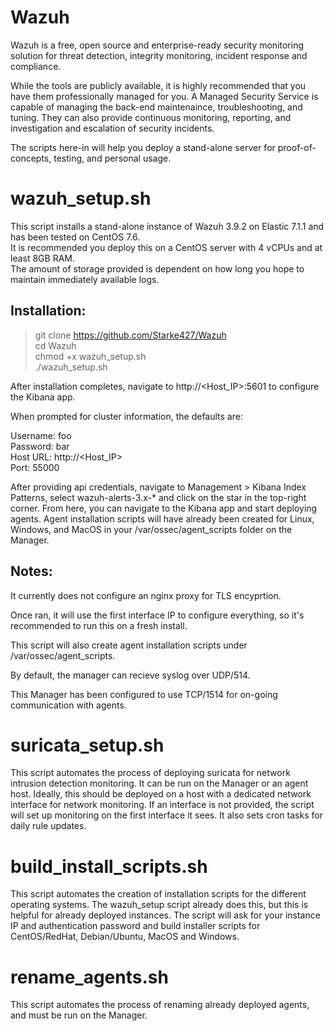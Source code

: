 # Wazuh

Wazuh is a free, open source and enterprise-ready security monitoring solution for threat detection, integrity monitoring, incident response and compliance.  

While the tools are publicly available, it is highly recommended that you have them professionally managed for you. A Managed Security Service is capable of managing the back-end maintenaince, troubleshooting, and tuning. They can also provide continuous monitoring, reporting, and investigation and escalation of security incidents. 

The scripts here-in will help you deploy a stand-alone server for proof-of-concepts, testing, and personal usage.

# wazuh_setup.sh

This script installs a stand-alone instance of Wazuh 3.9.2 on Elastic 7.1.1 and has been tested on CentOS 7.6.  
It is recommended you deploy this on a CentOS server with 4 vCPUs and at least 8GB RAM.  
The amount of storage provided is dependent on how long you hope to maintain immediately available logs.  

## Installation:

> git clone https://github.com/Starke427/Wazuh  
> cd Wazuh  
> chmod +x wazuh_setup.sh  
> ./wazuh_setup.sh



After installation completes, navigate to http://<Host_IP>:5601 to configure the Kibana app.  

When prompted for cluster information, the defaults are:  

Username: foo  
Password: bar  
Host URL: http://<Host_IP>  
Port: 55000  



After providing api credentials, navigate to Management > Kibana Index Patterns, select wazuh-alerts-3.x-* and click on the star in the top-right corner. From here, you can navigate to the Kibana app and start deploying agents. Agent installation scripts will have already been created for Linux, Windows, and MacOS in your /var/ossec/agent_scripts folder on the Manager.



## Notes:

It currently does not configure an nginx proxy for TLS  encyprtion.  

Once ran, it will use the first interface IP to configure everything, so it's recommended to run this on a fresh install.

This script will also create agent installation scripts under /var/ossec/agent_scripts.

By default, the manager can recieve syslog over UDP/514.

This Manager has been configured to use TCP/1514 for on-going communication with agents.

# suricata_setup.sh

This script automates the process of deploying suricata for network intrusion detection monitoring. It can be run on the Manager or an agent host. Ideally, this should be deployed on a host with a dedicated network interface for network monitoring. If an interface is not provided, the script will set up monitoring on the first interface it sees. It also sets cron tasks for daily rule updates.

# build_install_scripts.sh

This script automates the creation of installation scripts for the different operating systems. The wazuh_setup script already does this, but this is helpful for already deployed instances. The script will ask for your instance IP and authentication password and build installer scripts for CentOS/RedHat, Debian/Ubuntu, MacOS and Windows.

# rename_agents.sh

This script automates the process of renaming already deployed agents, and must be run on the Manager.
